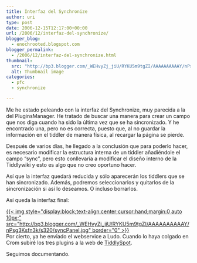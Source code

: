 ```yaml
---
title: Interfaz del Synchronize
author: uri
type: post
date: 2006-12-15T12:17:00+00:00
url: /2006/12/interfaz-del-synchronize/
blogger_blog:
  - enochrooted.blogspot.com
blogger_permalink:
  - /2006/12/interfaz-del-synchronize.html
thumbnail:
  src: "http://bp3.blogger.com/_WEHvyZj_jiU/RYKU5m9tgZI/AAAAAAAAAAY/nPsg3Ksfn3k/s320/syncPanel.jpg"
  alt: Thumbnail image
categories:
  - pfc
  - synchronize

---
```

Me he estado peleando con la interfaz del Synchronize, muy parecida a la del PluginsManager. He tratado de buscar una manera para crear un campo que nos diga cuando ha sido la última vez que se ha sincronizado. Y he encontrado una, pero no es correcta, puesto que, al no guardar la información en el tiddler de manera física, al recargar la página se pierde. 

Después de varios días, he llegado a la conclusión que para poderlo hacer, es necesario modificar la estructura interna de un tiddler añadiéndole el campo &#8220;sync&#8221;, pero esto conllevaría a modificar el diseño interno de la Tiddlywiki y esto es algo que no creo oportuno hacer.

Así que la interfaz quedará reducida y sólo aparecerán los tiddlers que se han sincronizado. Además, podremos seleccionarlos y quitarlos de la sincronización si así lo deseamos. O incluso borrarlos.

Así queda la interfaz final: 

[{{< img style="display:block;text-align:center;cursor:hand;margin:0 auto 10px;" src="http://bp3.blogger.com/_WEHvyZj_jiU/RYKU5m9tgZI/AAAAAAAAAAY/nPsg3Ksfn3k/s320/syncPanel.jpg" border="0" >}}][1]  
Por cierto, ya he enviado el webservice a Ludo. Cuando lo haya colgado en Crom subiré los tres plugins a la web de [TiddlySpot][2].

Seguimos documentando.

 [1]: http://bp3.blogger.com/_WEHvyZj_jiU/RYKU5m9tgZI/AAAAAAAAAAY/nPsg3Ksfn3k/s1600-h/syncPanel.jpg
 [2]: http://moodle.tiddlyspot.com